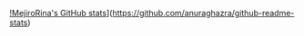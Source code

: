 [!MejiroRina's GitHub stats](https://github-readme-stats.vercel.app/api?username=MejiroRina)](https://github.com/anuraghazra/github-readme-stats)

<!--
**MejiroRina/MejiroRina** is a ✨ _special_ ✨ repository because its `README.md` (this file) appears on your GitHub profile.

Here are some ideas to get you started:

- 🔭 I’m currently working on ...
- 🌱 I’m currently learning ...
- 👯 I’m looking to collaborate on ...
- 🤔 I’m looking for help with ...
- 💬 Ask me about ...
- 📫 How to reach me: ...
- 😄 Pronouns: ...
- ⚡ Fun fact: ...
-->
